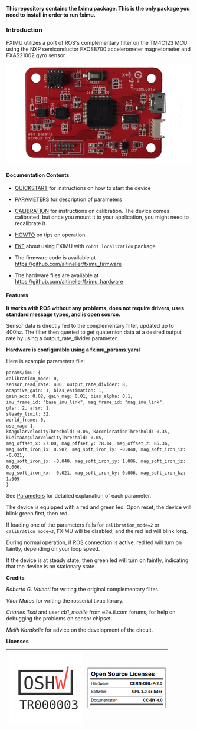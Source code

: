 **This repository contains the fximu package. This is the only package you need to install in order to run fximu.**

### Introduction

FXIMU utilizes a port of ROS's complementary filter on the TM4C123 MCU using the NXP semiconductor FXOS8700 accelerometer magnetometer and FXAS21002 gyro sensor.

![fximu v1c](https://raw.githubusercontent.com/rosrider/fximu_doc/main/img/fximu_v1c.jpg)

#### Documentation Contents

- [QUICKSTART](QUICK.md) for instructions on how to start the device

- [PARAMETERS](PARAMS.md) for description of parameters

- [CALIBRATION](CALIBRATION.md) for instructions on calibration. The device comes calibrated, but once you mount it to your application, you might need to recalibrate it.

- [HOWTO](HOWTO.md) on tips on operation

- [EKF](EKF.md) about using FXIMU with `robot_localization` package

- The firmware code is available at https://github.com/altineller/fximu_firmware

- The hardware files are available at https://github.com/altineller/fximu_hardware

#### Features

**It works with ROS without any problems, does not require drivers, uses standard message types, and is open source.**

Sensor data is directly fed to the complementary filter, updated up to 400hz. The filter then queried to get quaternion data at a desired output rate by using a output\_rate\_divider parameter.

**Hardware is configurable using a fximu_params.yaml**

Here is example parameters file:

```
params/imu: {
calibration_mode: 0,
sensor_read_rate: 400, output_rate_divider: 8,
adaptive_gain: 1, bias_estimation: 1,
gain_acc: 0.02, gain_mag: 0.01, bias_alpha: 0.1,
imu_frame_id: "base_imu_link", mag_frame_id: "mag_imu_link",
gfsr: 2, afsr: 1,
steady_limit: 32,
world_frame: 0,
use_mag: 1,
kAngularVelocityThreshold: 0.06, kAccelerationThreshold: 0.35, kDeltaAngularVelocityThreshold: 0.05,
mag_offset_x: 27.00, mag_offset_y: 78.14, mag_offset_z: 85.36,
mag_soft_iron_ix: 0.987, mag_soft_iron_iy: -0.040, mag_soft_iron_iz: -0.021,
mag_soft_iron_jx: -0.040, mag_soft_iron_jy: 1.006, mag_soft_iron_jz: 0.006,
mag_soft_iron_kx: -0.021, mag_soft_iron_ky: 0.006, mag_soft_iron_kz: 1.009
}
```

See [Parameters](PARAMS.md) for detailed explanation of each parameter.

The device is equipped with a red and green led. Opon reset, the device will blink green first, then red.

If loading one of the parameters fails for `calibration_mode=2` or `calibration_mode=3`, FXIMU will be disabled, and the red led will blink long.

During normal operation, if ROS connection is active, red led will turn on faintly, depending on your loop speed.

If the device is at steady state, then green led will turn on faintly, indicating that the device is on stationary state.

**Credits**

_Roberto G. Valenti_ for writing the original complementary filter.

_Vitor Matos_ for writing the rosserial tivac library.

_Charles Tsai_ and user _cb1_mobile_ from e2e.ti.com forums, for help on debugging the problems on sensor chipset.

_Melih Karakelle_ for advice on the development of the circuit.

**Licenses**

|![tr000003](https://raw.githubusercontent.com/rosrider/fximu_doc/main/img/TR000003.png)   |![license](https://raw.githubusercontent.com/ROSRider/fximu_doc/main/img/license.png)|
|----|----|  






